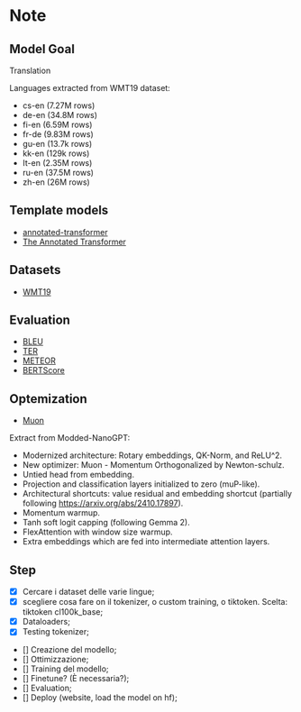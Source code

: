 # Note

## Model Goal

Translation 

Languages extracted from WMT19 dataset:
- cs-en (7.27M rows)
- de-en (34.8M rows)
- fi-en (6.59M rows)
- fr-de (9.83M rows)
- gu-en (13.7k rows)
- kk-en (129k rows)
- It-en (2.35M rows)
- ru-en (37.5M rows)
- zh-en (26M rows)

## Template models

- [annotated-transformer](https://github.com/harvardnlp/annotated-transformer/blob/master/AnnotatedTransformer.ipynb)
- [The Annotated Transformer](https://nlp.seas.harvard.edu/2018/04/03/attention.html)

## Datasets

- [WMT19](https://huggingface.co/datasets/wmt/wmt19)

## Evaluation

- [BLEU](https://www.digitalocean.com/community/tutorials/bleu-score-in-python)
- [TER](https://pypi.org/project/pyter/)
- [METEOR](https://spotintelligence.com/2024/08/26/meteor-metric-in-nlp-how-it-works-how-to-tutorial-in-python/)
- [BERTScore](https://huggingface.co/spaces/evaluate-metric/bertscore) 

## Optemization

- [Muon](https://www.perplexity.ai/search/muon-optimizer-deep-learning-GcnuaC__Qu2FCqBFamaQwA#0)

Extract from Modded-NanoGPT:

- Modernized architecture: Rotary embeddings, QK-Norm, and ReLU^2.
- New optimizer: Muon - Momentum Orthogonalized by Newton-schulz.
- Untied head from embedding.
- Projection and classification layers initialized to zero (muP-like).
- Architectural shortcuts: value residual and embedding shortcut (partially following https://arxiv.org/abs/2410.17897).
- Momentum warmup.
- Tanh soft logit capping (following Gemma 2).
- FlexAttention with window size warmup.
- Extra embeddings which are fed into intermediate attention layers.


## Step

- [X] Cercare i dataset delle varie lingue;
- [X] scegliere cosa fare on il tokenizer, o custom training, o tiktoken. Scelta: tiktoken cl100k_base;
- [X] Dataloaders;
- [X] Testing tokenizer;
- [] Creazione del modello;
- [] Ottimizzazione;
- [] Training del modello;
- [] Finetune? (È necessaria?);
- [] Evaluation;
- [] Deploy (website, load the model on hf);
 
